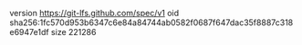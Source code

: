 version https://git-lfs.github.com/spec/v1
oid sha256:1fc570d953b6347c6e84a84744ab0582f0687f647dac35f8887c318e6947e1df
size 221286
